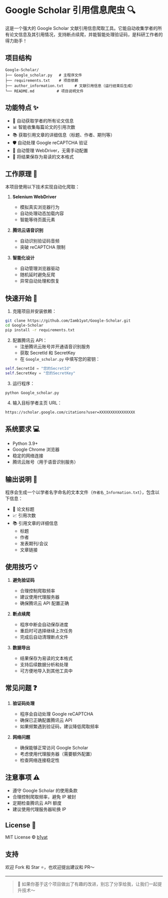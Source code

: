 # Google Scholar 引用信息爬虫 🔍

这是一个强大的 Google Scholar 文献引用信息爬取工具。它能自动收集学者的所有论文信息及其引用情况，支持断点续爬，并能智能处理验证码，是科研工作者的得力助手！

## 项目结构

```
Google-Scholar/
├── Google_scholar.py   # 主程序文件
├── requirements.txt    # 项目依赖
├── author_information.txt     # 文献引用信息（运行结束后生成）
└── README.md          # 项目说明文件
```

## 功能特点 ✨

- 🤖 自动获取学者的所有论文信息
- 📊 智能收集每篇论文的引用次数
- 📚 获取引用文章的详细信息（标题、作者、期刊等）
- 🛡️ 自动处理 Google reCAPTCHA 验证
- 🎯 自动管理 WebDriver，无需手动配置
- 💾 将结果保存为易读的文本格式

## 工作原理 🔧

本项目使用以下技术实现自动化爬取：

1. **Selenium WebDriver**
   - 模拟真实浏览器行为
   - 自动处理动态加载内容
   - 智能等待页面元素

2. **腾讯云语音识别**
   - 自动识别验证码音频
   - 突破 reCAPTCHA 限制

3. **智能化设计**
   - 自动管理浏览器驱动
   - 随机延时避免反爬
   - 异常自动处理和恢复

## 快速开始 🚀

1. 克隆项目并安装依赖：
```bash
git clone https://github.com/Iamb1yat/Google-Scholar.git
cd Google-Scholar
pip install -r requirements.txt
```

2. 配置腾讯云 API：
   - 注册腾讯云账号并开通语音识别服务
   - 获取 SecretId 和 SecretKey
   - 在 `Google_scholar.py` 中填写您的密钥：
```python
self.SecretId = "您的SecretId"
self.SecretKey = "您的SecretKey"
```

3. 运行程序：
```bash
python Google_scholar.py
```

4. 输入目标学者主页 URL：
```
https://scholar.google.com/citations?user=XXXXXXXXXXXXXXXX
```

## 系统要求 💻

- Python 3.9+
- Google Chrome 浏览器
- 稳定的网络连接
- 腾讯云账号（用于语音识别服务）

## 输出说明 📝

程序会生成一个以学者名字命名的文本文件（`作者名_Information.txt`），包含以下信息：

- 📄 论文标题
- 📈 引用次数
- 📚 引用文章的详细信息
  - 标题
  - 作者
  - 发表期刊/会议
  - 文章链接

## 使用技巧 💡

1. **避免验证码**
   - 合理控制爬取频率
   - 建议使用代理服务器
   - 确保腾讯云 API 配置正确

2. **断点续爬**
   - 程序中断会自动保存进度
   - 重启时可选择继续上次任务
   - 完成后自动清理断点文件

3. **数据导出**
   - 结果保存为易读的文本格式
   - 支持后续数据分析和处理
   - 可方便地导入到其他工具中

## 常见问题 ❓

1. **验证码处理**
   - 程序会自动处理 Google reCAPTCHA
   - 确保已正确配置腾讯云 API
   - 如果频繁遇到验证码，建议降低爬取频率

2. **网络问题**
   - 确保能够正常访问 Google Scholar
   - 考虑使用代理服务器（需要额外配置）
   - 检查网络连接稳定性

## 注意事项 ⚠️

- 遵守 Google Scholar 的使用条款
- 合理控制爬取频率，避免 IP 被封
- 定期检查腾讯云 API 额度
- 建议使用代理服务器轮换 IP

## License 📄

MIT License © [b1yat](https://github.com/Iamb1yat)

## 支持

欢迎 Fork 和 Star ⭐，也欢迎提出建议和 PR～

---

> 🤖 如果你基于这个项目做出了有趣的改进，别忘了分享给我，让我们一起提升技术～